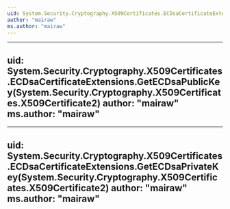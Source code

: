 ```yaml
---
uid: System.Security.Cryptography.X509Certificates.ECDsaCertificateExtensions
author: "mairaw"
ms.author: "mairaw"
---
```


---
uid: System.Security.Cryptography.X509Certificates.ECDsaCertificateExtensions.GetECDsaPublicKey(System.Security.Cryptography.X509Certificates.X509Certificate2)
author: "mairaw"
ms.author: "mairaw"
---

---
uid: System.Security.Cryptography.X509Certificates.ECDsaCertificateExtensions.GetECDsaPrivateKey(System.Security.Cryptography.X509Certificates.X509Certificate2)
author: "mairaw"
ms.author: "mairaw"
---

